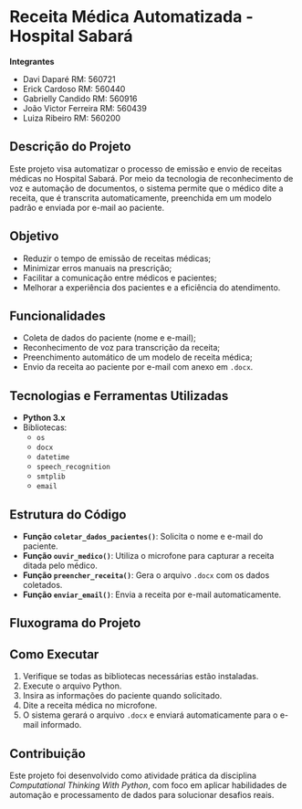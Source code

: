 # Receita Médica Automatizada - Hospital Sabará

**Integrantes**
- Davi Daparé RM: 560721
- Erick Cardoso RM: 560440
- Gabrielly Candido RM: 560916
- João Victor Ferreira RM: 560439
- Luiza Ribeiro RM: 560200

## Descrição do Projeto

Este projeto visa automatizar o processo de emissão e envio de receitas médicas no Hospital Sabará. Por meio da tecnologia de reconhecimento de voz e automação de documentos, o sistema permite que o médico dite a receita, que é transcrita automaticamente, preenchida em um modelo padrão e enviada por e-mail ao paciente.

## Objetivo

- Reduzir o tempo de emissão de receitas médicas;
- Minimizar erros manuais na prescrição;
- Facilitar a comunicação entre médicos e pacientes;
- Melhorar a experiência dos pacientes e a eficiência do atendimento.

## Funcionalidades

- Coleta de dados do paciente (nome e e-mail);
- Reconhecimento de voz para transcrição da receita;
- Preenchimento automático de um modelo de receita médica;
- Envio da receita ao paciente por e-mail com anexo em `.docx`.

## Tecnologias e Ferramentas Utilizadas

- **Python 3.x**
- Bibliotecas:
  - `os`
  - `docx`
  - `datetime`
  - `speech_recognition`
  - `smtplib`
  - `email`

## Estrutura do Código

- **Função `coletar_dados_pacientes()`**: Solicita o nome e e-mail do paciente.
- **Função `ouvir_medico()`**: Utiliza o microfone para capturar a receita ditada pelo médico.
- **Função `preencher_receita()`**: Gera o arquivo `.docx` com os dados coletados.
- **Função `enviar_email()`**: Envia a receita por e-mail automaticamente.

## Fluxograma do Projeto

## Como Executar

1. Verifique se todas as bibliotecas necessárias estão instaladas.
2. Execute o arquivo Python.
3. Insira as informações do paciente quando solicitado.
4. Dite a receita médica no microfone.
5. O sistema gerará o arquivo `.docx` e enviará automaticamente para o e-mail informado.

## Contribuição

Este projeto foi desenvolvido como atividade prática da disciplina *Computational Thinking With Python*, com foco em aplicar habilidades de automação e processamento de dados para solucionar desafios reais.


